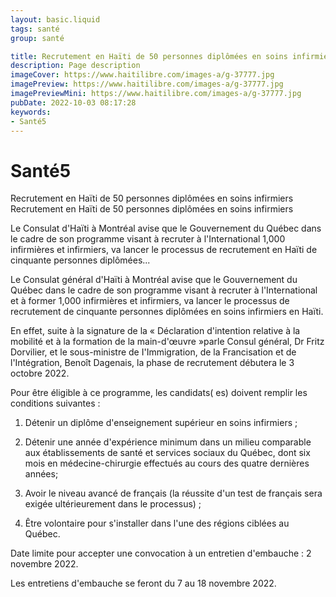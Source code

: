 ```yaml
---
layout: basic.liquid
tags: santé
group: santé

title: Recrutement en Haïti de 50 personnes diplômées en soins infirmiers
description: Page description
imageCover: https://www.haitilibre.com/images-a/g-37777.jpg
imagePreview: https://www.haitilibre.com/images-a/g-37777.jpg
imagePreviewMini: https://www.haitilibre.com/images-a/g-37777.jpg
pubDate: 2022-10-03 08:17:28
keywords:
- Santé5
---
```


# Santé5

Recrutement en Haïti de 50 personnes diplômées en soins infirmiers
Recrutement en Haïti de 50 personnes diplômées en soins infirmiers

Le Consulat d'Haïti à Montréal avise que le Gouvernement du Québec dans le cadre de son programme visant à recruter à l'International 1,000 infirmières et infirmiers, va lancer le processus de recrutement en Haïti de cinquante personnes diplômées...

Le Consulat général d'Haïti à Montréal avise que le Gouvernement du Québec dans le cadre de son programme visant à recruter à l'International et à former 1,000 infirmières et infirmiers, va lancer le processus de recrutement de cinquante personnes diplômées en soins infirmiers en Haïti.

En effet, suite à la signature de la « Déclaration d'intention relative à la mobilité et à la formation de la main-d'œuvre »parle Consul général, Dr Fritz Dorvilier, et le sous-ministre de I'Immigration, de la Francisation et de l'Intégration, Benoît Dagenais, la phase de recrutement débutera le 3 octobre 2022.

Pour être éligible à ce programme, les candidats( es) doivent remplir les conditions suivantes :

1. Détenir un diplôme d'enseignement supérieur en soins infirmiers ;

2. Détenir une année d'expérience minimum dans un milieu comparable aux établissements de santé et services sociaux du Québec, dont six mois en médecine-chirurgie effectués au cours des quatre dernières années;

3. Avoir le niveau avancé de français (la réussite d'un test de français sera exigée ultérieurement dans le processus) ;

4. Être volontaire pour s'installer dans l'une des régions ciblées au Québec.


Date limite pour accepter une convocation à un entretien d'embauche : 2 novembre 2022.

Les entretiens d'embauche se feront du 7 au 18 novembre 2022.